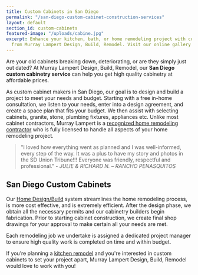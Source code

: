 ```yaml
---
title: Custom Cabinets in San Diego
permalink: "/san-diego-custom-cabinet-construction-services"
layout: default
section_id: custom-cabinets
featured-image: "/uploads/cabine.jpg"
excerpt: Enhance your kitchen, bath, or home remodeling project with custom cabinets
  from Murray Lampert Design, Build, Remodel. Visit our online gallery today.
---
```


Are your old cabinets breaking down, deteriorating, or are they simply just out dated? At Murray Lampert Design, Build, Remodel, our **San Diego custom cabinetry service** can help you get high quality cabinetry at affordable prices.

As custom cabinet makers in San Diego, our goal is to design and build a project to meet your needs and budget. Starting with a free in-home consultation, we listen to your needs, enter into a design agreement, and create a space plan that fits your budget. We then assist with selecting cabinets, granite, stone, plumbing fixtures, appliances etc. Unlike most cabinet contractors, Murray Lampert is a [recognized home remodeling contractor](/affiliation) who is fully licensed to handle all aspects of your home remodeling project.

>"I loved how everything went as planned and I was well-informed, every step of the way. It was a plus to have my story and photos in the SD Union Tribune!!! Everyone was friendly, respectful and professional." - _JULIE &amp; RICHARD N. – RANCHO PENASQUITOS_

## San Diego Custom Cabinets

Our [Home Design/Build](/san-diego-design-build-contractors) system streamlines the home remodeling process, is more cost effective, and is extremely efficient. After the design phase, we obtain all the necessary permits and our cabinetry builders begin fabrication. Prior to starting cabinet construction, we create final shop drawings for your approval to make certain all your needs are met.

Each remodeling job we undertake is assigned a dedicated project manager to ensure high quality work is completed on time and within budget.

If you’re planning a [kitchen remodel](/san-diego-kitchen-remodeling-services) and you're interested in custom cabinets to set your project apart, Murray Lampert Design, Build, Remodel would love to work with you!
